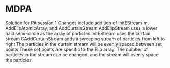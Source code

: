 # MDPA
Solution for PA session 1
Changes include addition of InitEStream.m, AddElipAtomicArray, and AddCurtainStream
AddElipStream uses a lower hald semi-circle as the array of particles
InitEStream uses the curtain stream
CAddCurtainStream adds a sweeping stream of particles from left to right
The particles in the curtain stream will be evenly spaced between set points
These set points are specific to the Elip array.
The number of particles in the stream can be changed, and the stream will evenly space the particles